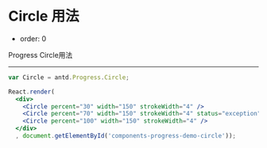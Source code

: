 # Circle 用法

- order: 0

Progress Circle用法

---

````jsx
var Circle = antd.Progress.Circle;

React.render(
  <div>
    <Circle percent="30" width="150" strokeWidth="4" />
    <Circle percent="70" width="150" strokeWidth="4" status="exception" />
    <Circle percent="100" width="150" strokeWidth="4" />
  </div>
  , document.getElementById('components-progress-demo-circle'));
````

<style>
.ant-progress-circle-wrap,
.ant-progress-line-wrap {
  margin-right: 15px;
  margin-bottom: 15px;
}
</style>
